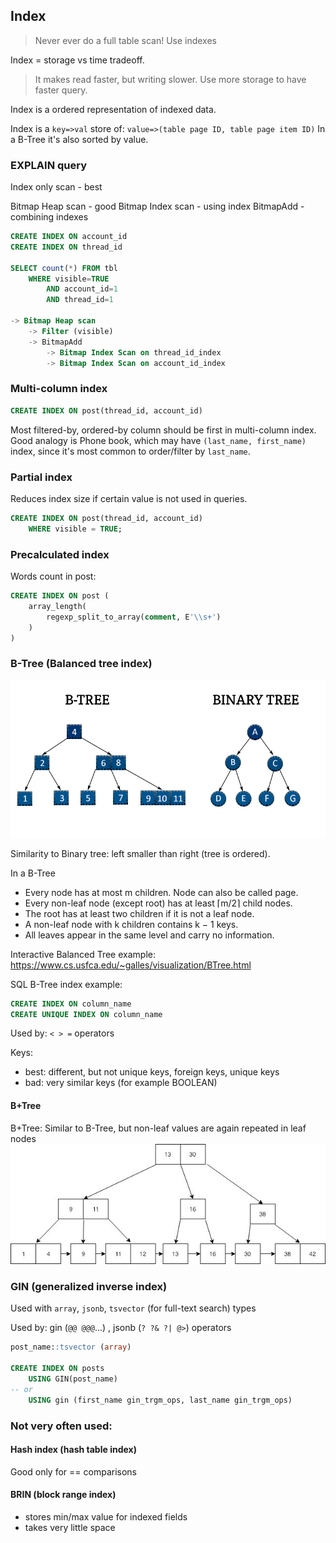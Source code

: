 ## Index
> Never ever do a full table scan! Use indexes

Index = storage vs time tradeoff. 
> It makes read faster, but writing slower.
> Use more storage to have faster query.

Index is a ordered representation of indexed data.

Index is a `key=>val` store of: 
`value=>(table page ID, table page item ID)`
In a B-Tree it's also sorted by value.

### EXPLAIN query
Index only scan - best

Bitmap Heap scan - good
    Bitmap Index scan - using index
    BitmapAdd - combining indexes

```sql
CREATE INDEX ON account_id
CREATE INDEX ON thread_id

SELECT count(*) FROM tbl
    WHERE visible=TRUE 
        AND account_id=1
        AND thread_id=1

-> Bitmap Heap scan
    -> Filter (visible)
    -> BitmapAdd
        -> Bitmap Index Scan on thread_id_index
        -> Bitmap Index Scan on account_id_index
```

### Multi-column index
```sql
CREATE INDEX ON post(thread_id, account_id)
```
Most filtered-by, ordered-by column should be first in multi-column index.
Good analogy is Phone book, which may have `(last_name, first_name)` index, since it's most common to order/filter by `last_name`.

### Partial index
Reduces index size if certain value is not used in queries.

```sql
CREATE INDEX ON post(thread_id, account_id)
    WHERE visible = TRUE;
```

### Precalculated index
Words count in post:
```sql
CREATE INDEX ON post (
    array_length(
        regexp_split_to_array(comment, E'\\s+')
    )
)
```

### B-Tree (Balanced tree index)

![Image description](./b-tree-binary-tree.png)

Similarity to Binary tree: left smaller than right (tree is ordered).

In a B-Tree
- Every node has at most m children. Node can also be called page.
- Every non-leaf node (except root) has at least ⌈m/2⌉ child nodes.
- The root has at least two children if it is not a leaf node.
- A non-leaf node with k children contains k − 1 keys.
- All leaves appear in the same level and carry no information.

Interactive Balanced Tree example:
https://www.cs.usfca.edu/~galles/visualization/BTree.html

SQL B-Tree index example:
```sql
CREATE INDEX ON column_name
CREATE UNIQUE INDEX ON column_name
```

Used by: `< > =` operators

Keys:
- best: different, but not unique keys, foreign keys,
unique keys
- bad: very similar keys (for example BOOLEAN)

#### B+Tree
B+Tree: Similar to B-Tree, but non-leaf values are again repeated in leaf nodes
![Image description](./b_+_tree.jpeg)

### GIN (generalized inverse index)

Used with `array`, `jsonb`, `tsvector` (for full-text search) types

Used by: gin (`@@ @@@`...) , jsonb (`? ?& ?| @>`) operators

```sql
post_name::tsvector (array)

CREATE INDEX ON posts 
    USING GIN(post_name)
-- or
    USING gin (first_name gin_trgm_ops, last_name gin_trgm_ops)
```

### Not very often used:

#### Hash index (hash table index)

Good only for == comparisons

#### BRIN (block range index)

- stores min/max value for indexed fields
- takes very little space
